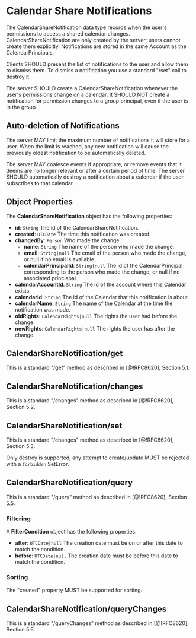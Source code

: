 # Calendar Share Notifications

The CalendarShareNotification data type records when the user's permissions to access a shared calendar changes. CalendarShareNotification are only created by the server; users cannot create them explicitly. Notifications are stored in the same Account as the CalendarPrincipals.

Clients SHOULD present the list of notifications to the user and allow them to dismiss them. To dismiss a notification you use a standard "/set" call to destroy it.

The server SHOULD create a CalendarShareNotification whenever the user's permissions change on a calendar. It SHOULD NOT create a notification for permission changes to a group principal, even if the user is in the group.

## Auto-deletion of Notifications

The server MAY limit the maximum number of notifications it will store for a user. When the limit is reached, any new notification will cause the previously oldest notification to be automatically deleted.

The server MAY coalesce events if appropriate, or remove events that it deems are no longer relevant or after a certain period of time. The server SHOULD automatically destroy a notification about a calendar if the user subscribes to that calendar.

## Object Properties

The **CalendarShareNotification** object has the following properties:

- **id**: `String`
  The id of the CalendarShareNotification.
- **created**: `UTCDate`
  The time this notification was created.
- **changedBy**: `Person`
  Who made the change.
  - **name**: `String`
    The name of the person who made the change.
  - **email**: `String|null`
    The email of the person who made the change, or null if no email is available.
  - **calendarPrincipalId**: `String|null`
    The id of the CalendarPrincipal corresponding to the person who made the change, or null if no associated princiapal.
- **calendarAccountId**: `String`
  The id of the account where this Calendar exists.
- **calendarId**: `String`
  The id of the Calendar that this notification is about.
- **calendarName**: `String`
  The name of the Calendar at the time the notification was made.
- **oldRights**: `CalendarRights|null`
  The rights the user had before the change.
- **newRights**: `CalendarRights|null`
  The rights the user has after the change.

## CalendarShareNotification/get

This is a standard "/get" method as described in [@!RFC8620], Section 5.1.

## CalendarShareNotification/changes

This is a standard "/changes" method as described in [@!RFC8620], Section 5.2.

## CalendarShareNotification/set

This is a standard "/changes" method as described in [@!RFC8620], Section 5.3.

Only destroy is supported; any attempt to create/update MUST be rejected with a
`forbidden` SetError.

## CalendarShareNotification/query

This is a standard "/query" method as described in [@!RFC8620], Section 5.5.

### Filtering

A **FilterCondition** object has the following properties:

- **after**: `UTCDate|null`
  The creation date must be on or after this date to match the condition.
- **before**: `UTCDate|null`
  The creation date must be before this date to match the condition.

### Sorting

The "created" property MUST be supported for sorting.

## CalendarShareNotification/queryChanges

This is a standard "/queryChanges" method as described in [@!RFC8620], Section 5.6.
